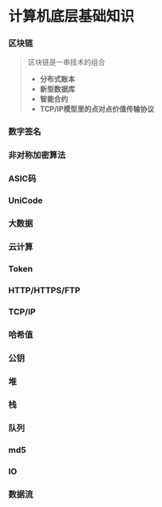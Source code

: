 # 计算机底层基础知识

### 区块链
> 区块链是一串技术的组合
> 
> * **分布式账本**
> * **新型数据库**
> * **智能合约**
> * **TCP/IP模型里的点对点价值传输协议**

### 数字签名
### 非对称加密算法
### ASIC码
### UniCode
### 大数据
### 云计算
### Token
### HTTP/HTTPS/FTP
### TCP/IP
### 哈希值
### 公钥
### 堆
### 栈
### 队列
### md5
### IO
### 数据流
